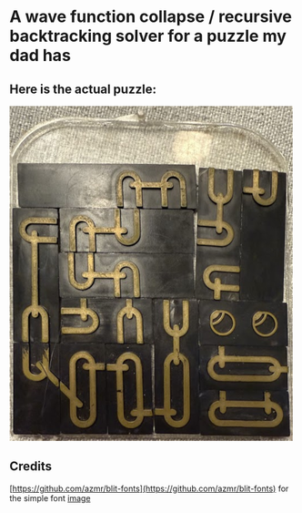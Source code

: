 # A wave function collapse / recursive backtracking solver for a puzzle my dad has

## Here is the actual puzzle:
![Real picture of the puzzle](resources/RealPuzzle.png)

## Credits
[https://github.com/azmr/blit-fonts](https://github.com/azmr/blit-fonts) for the simple font [image](resources/blit32.png)